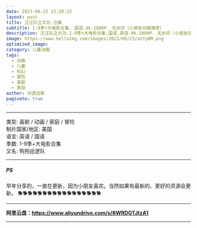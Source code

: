 ```yaml
---
date: 2023-06-25 15:20:23
layout: post
title: 汪汪队立大功.合集
subtitle: 1-9季+大电影合集. 国语.4k.1080P. 无水印（小朋友动画推荐）
description: 汪汪队立大功.1-9季+大电影合集.国语.英语.4k.1080P. 无水印（小朋友动画推荐）...
image: https://www.helloimg.com/images/2023/08/23/oSYyBM.png
optimized_image: 
category: 儿童动画
tags:
  - 动画
  - 儿童
  - 科幻
  - 冒险
  - 喜剧
  - 家庭
author: 对酒当歌
paginate: true
---
```


---

类型: 喜剧 / 动画 / 家庭 / 冒险  
制片国家/地区: 美国  
语言: 英语 / 国语  
季数: 1-9季+大电影合集  
又名: 狗狗巡逻队  

---

##### PS

早年分享的，一直在更新，因为小朋友喜欢。当然如果有最新的、更好的资源会更新。
🐕🐕🐕🐕🐕🐕🐕🐕🐕🐕🐕🐕🐕🐕🐕🐕🐕

---

**阿里云盘：<https://www.aliyundrive.com/s/8WRDGTJtzA1>**

---
